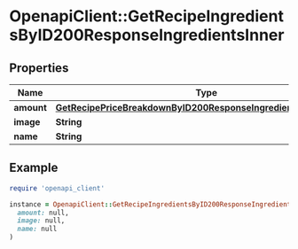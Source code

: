 # OpenapiClient::GetRecipeIngredientsByID200ResponseIngredientsInner

## Properties

| Name | Type | Description | Notes |
| ---- | ---- | ----------- | ----- |
| **amount** | [**GetRecipePriceBreakdownByID200ResponseIngredientsInnerAmount**](GetRecipePriceBreakdownByID200ResponseIngredientsInnerAmount.md) |  | [optional] |
| **image** | **String** |  |  |
| **name** | **String** |  |  |

## Example

```ruby
require 'openapi_client'

instance = OpenapiClient::GetRecipeIngredientsByID200ResponseIngredientsInner.new(
  amount: null,
  image: null,
  name: null
)
```

